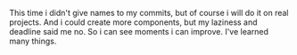 This time i didn't give names to my commits, but of course i will do it on real projects. And i could create more components, but my laziness and deadline said me no. So i can see moments i can improve. I've learned many things.
